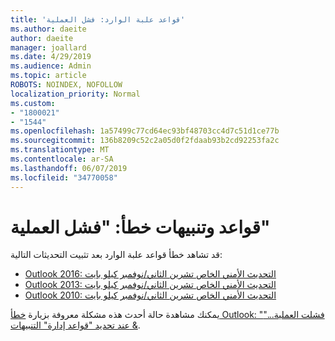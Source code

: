 ```yaml
---
title: 'قواعد علبة الوارد: فشل العملية'
ms.author: daeite
author: daeite
manager: joallard
ms.date: 4/29/2019
ms.audience: Admin
ms.topic: article
ROBOTS: NOINDEX, NOFOLLOW
localization_priority: Normal
ms.custom:
- "1800021"
- "1544"
ms.openlocfilehash: 1a57499c77cd64ec93bf48703cc4d7c51d1ce77b
ms.sourcegitcommit: 136b8209c52c2a05d0f2fdaab93b2cd92253fa2c
ms.translationtype: MT
ms.contentlocale: ar-SA
ms.lasthandoff: 06/07/2019
ms.locfileid: "34770058"
---
```

# <a name="rules-and-alerts-error-the-operation-failed"></a>قواعد وتنبيهات خطأ: "فشل العملية"

قد تشاهد خطأ قواعد علبة الوارد بعد تثبيت التحديثات التالية:
- [Outlook 2016: التحديث الأمني الخاص تشرين الثاني/نوفمبر كيلو بايت](https://support.microsoft.com/help/4461506)
- [Outlook 2013: التحديث الأمني الخاص تشرين الثاني/نوفمبر كيلو بايت](https://support.microsoft.com/help/4461486)
- [Outlook 2010: التحديث الأمني الخاص تشرين الثاني/نوفمبر كيلو بايت](https://support.microsoft.com/help/4461585) 

يمكنك مشاهدة حالة أحدث هذه مشكلة معروفة بزيارة [خطأ Outlook: "فشلت العملية..." عند تحديد "قواعد إدارة" التنبيهات &](https://support.office.com/article/Outlook-Error-The-operation-failed-when-selecting-Manage-Rules-Alerts-64b6ff77-98c2-4564-9cbf-25bd8e17fb8b%20).